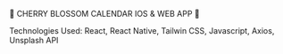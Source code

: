 🌸  CHERRY BLOSSOM CALENDAR IOS & WEB APP  🌸

Technologies Used:
React, React Native, Tailwin CSS, Javascript, Axios, Unsplash API
